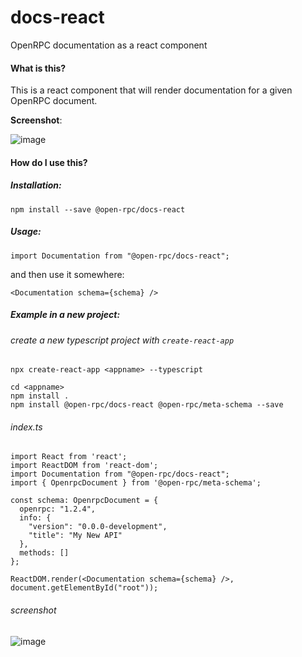 # docs-react
OpenRPC documentation as a react component

#### What is this?
This is a react component that will render documentation for a given OpenRPC document.

**Screenshot**:

![image](https://user-images.githubusercontent.com/364566/54795109-1b1f5b80-4c08-11e9-9ba9-cc2f2d96c692.png)


#### How do I use this?

##### Installation:
```
npm install --save @open-rpc/docs-react
```
##### Usage:
```
import Documentation from "@open-rpc/docs-react";
```
and then use it somewhere:

```
<Documentation schema={schema} />
```

##### Example in a new project:

###### create a new typescript project with `create-react-app`

```
npx create-react-app <appname> --typescript
```

```
cd <appname>
npm install .
npm install @open-rpc/docs-react @open-rpc/meta-schema --save
```

###### index.ts
```
import React from 'react';
import ReactDOM from 'react-dom';
import Documentation from "@open-rpc/docs-react";
import { OpenrpcDocument } from '@open-rpc/meta-schema';

const schema: OpenrpcDocument = {
  openrpc: "1.2.4",
  info: {
    "version": "0.0.0-development",
    "title": "My New API"
  },
  methods: []
};

ReactDOM.render(<Documentation schema={schema} />, document.getElementById("root"));

```

###### screenshot
![image](https://user-images.githubusercontent.com/364566/54797953-920e2180-4c13-11e9-9ff8-723a836d0e2c.png)
